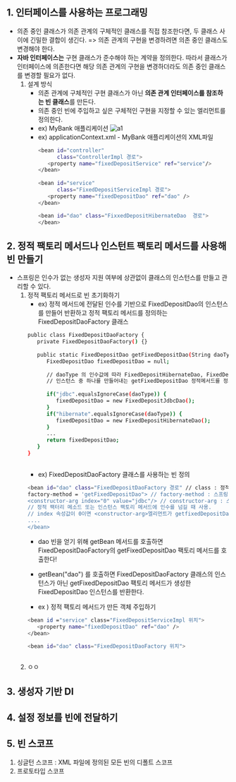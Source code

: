 ## 1. 인터페이스를 사용하는 프로그래밍
- 의존 중인 클래스가 의존 관계의 구체적인 클래스를 직접 참조한다면, 두 클래스 사이에 긴밀한 결합이 생긴다.
=> 의존 관계의 구현을 변경하려면 의존 중인 클래스도 변경해야 한다.
- <b>자바 인터페이스는</b> 구현 클래스가 준수해야 하는 계약을 정의한다. 따라서 클래스가 인터페이스에 의존한다면
해당 의존 관계의 구현을 변경하더라도 의존 중인 클래스를 변경할 필요가 없다.
   1. 설계 방식
      - 의존 관계에 구체적인 구현 클래스가 아닌 <b>의존 관계 인터페이스를 참조하는 빈 클래스</b>를 만든다.
      - 의존 중인 빈에 주입하고 싶은 구체적인 구현을 지정할 수 있는 <bean> 엘리먼트를 정의한다.
      - ex) MyBank 애플리케이션
        ![a1](https://img1.daumcdn.net/thumb/R1280x0/?scode=mtistory2&fname=https%3A%2F%2Fblog.kakaocdn.net%2Fdn%2FbS8iP7%2FbtqF1omxOJt%2FsXk3SrYNe8TR0MWx55Tec1%2Fimg.png)
      - ex) applicationContext.xml - MyBank 애플리케이션의 XML파일
         ```sh
         <bean id="controller"
               class="ControllerImpl 경로">
            <property name="fixedDepositService" ref="service"/>
         </bean>
            
         <bean id="service"
               class="FixedDepositServiceImpl 경로">
            <property name="fixedDepositDao" ref="dao" />
         </bean>
         
         <bean id="dao" class="FixxedDepositHibernateDao  경로">
         </bean>
         
         ```

## 2. 정적 팩토리 메서드나 인스턴트 팩토리 메서드를 사용해 빈 만들기
- 스프링은 인수가 없는  생성자 지원 여부에 상관없이 클래스의 인스턴스를 만들고 관리할 수 있다.
   1. 정적 팩토리 메서드로 빈 초기화하기
      - ex) 정적 메서드에 전달된 인수를 기반으로  FixedDepositDao의 인스턴스를 만들어 반환하고 정적 팩토리 메서드를 정의하는 FixedDepositDaoFactory 클래스
      ```sh
      public class FixedDepositDaoFactory {
         private FixedDepositDaoFactory() {}
         
         public static FixedDepositDao getFixedDepositDao(String daoType, ...) {
            FixedDepositDao fixedDepositDao = null;
            
            // daoType 의 인수값에 따라 FixedDepositHibernateDao, FixedDeppositIbatisDao, FixedDepositJdbcDao 클래스의 
            // 인스턴스 중 하나를 만들어내는 getFixedDepositDao 정적메서드를 정의함
            
            if("jdbc".equalsIgnoreCase(daoType)) {
               fixedDepositDao = new FixedDepositJdbcDao();
            }
            if("hibernate".equalsIgnoreCase(daoType)) {
               fixedDepositDao = new FixedDepositHibernateDao();
            }
            ...
            return fixedDepositDao;
         }
      }
            
      ```
      - ex) FixedDepositDaoFactory 클래스를 사용하는 빈 정의
      ```sh
      <bean id="dao" class="FixedDepositDaoFactory 경로" // class : 정적 팩토리 메서드를 정의하는 클래스의 전체 이름
      factory-method = 'getFixedDepositDao"> // factory-method : 스프링 컨테이너가 FixedDepositDao 인스턴스인 객체를 얻기 위해 호출하는 정적 팩토리 메서드의 이름을 지정
      <constructor-arg index="0" value="jdbc"/> // constructor-arg : 스프링의 beans 스키마에서 정의, 생성자에게 인수를 넘기거나 
      // 정적 팩터리 메소드 또는 인스턴스 팩토리 메서드에 인수를 넘길 때 사용. 
      // index 속성값이 0이면 <constructor-arg>엘리먼트가 getfixedDepositDao 팩토리 메서드의 첫 번째 인수(타입은 daoType)를 정의한다. 
      ....
      </bean>
      ```
         - dao 빈을 얻기 위해 getBean 메서드를 호출하면 FixedDepositDaoFactory의 getFixedDepositDao 팩토리 메서드를 호출한다!
         - getBean("dao") 를 호출하면 FixedDepositDaoFactory 클래스의 인스턴스가 아닌 getFixedDepositDao 팩토리 메서드가 생성한 FixedDepositDao 인스턴스를 반환한다.
         
      - ex ) 정적 팩토리 메서드가 만든 객체 주입하기
      ```sh
      <bean id ="service" class="FixedDepositServiceImpl 위치">
         <property name="fixedDepositDao" ref="dao" />
      </bean>
      
      <bean id="dao" class="FixedDepositDaoFactory 위치">
         
      
      ```
   2. ㅇㅇ
   
## 3. 생성자 기반 DI

## 4. 설정 정보를 빈에 전달하기

## 5. 빈 스코프
1. 싱글턴 스코프 : XML 파일에 정의된 모든 빈의 디폴트 스코프
2. 프로토타입 스코프
